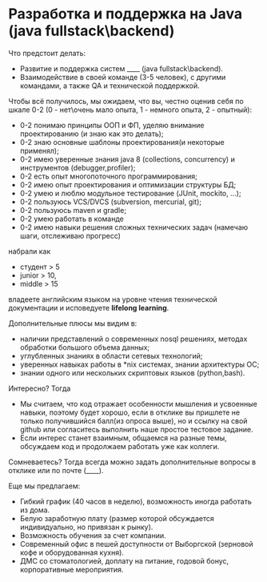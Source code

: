 Разработка и поддержка на Java (java fullstack\backend)
=======================================================

Что предстоит делать:
  * Развитие и поддержка систем ____ (java fullstack\backend).
  * Взаимодействие в своей команде (3-5 человек), с другими командами, а также QA и технической поддержкой.

Чтобы всё получилось, мы ожидаем, что вы, честно оценив себя по шкале 0-2 
(0 - нет\очень мало опыта, 1 - немного опыта, 2 - опытный):
  * 0-2 понимаю принципы ООП и ФП, уделяю внимание проектированию (и знаю как это делать);
  * 0-2 знаю основные шаблоны проектирования(и некоторые применял);
  * 0-2 имею уверенные знания java 8 (collections, concurrency) и инструментов (debugger,profiler);
  * 0-2 есть опыт многопоточного программирования;
  * 0-2 имею опыт проектирования и оптимизации структуры БД;
  * 0-2 умею и люблю модульное тестирование (JUnit, mockito, ...);
  * 0-2 пользуюсь VCS/DVCS (subversion, mercurial, git);
  * 0-2 пользуюсь maven и gradle;
  * 0-2 умею работать в команде
  * 0-2 имею навыки решения сложных технических задач (намечаю шаги, отслеживаю прогресс)

набрали как 
  * студент > 5
  * junior > 10, 
  * middle > 15 

владеете английским языком на уровне чтения технической документации и исповедуете **lifelong learning**.

Дополнительные плюсы мы видим в:
  * наличии представлений о современных nosql решениях, методах обработки большого объема данных;
  * углубленных знаниях в области сетевых технологий;
  * уверенных навыках работы в *nix системах, знании архитектуры ОС;
  * знании одного или нескольких скриптовых языков (python,bash). 

Интересно? Тогда 
  * Мы считаем, что код отражает особенности мышления и усвоенные навыки, поэтому будет хорошо, если в отклике 
    вы пришлете не только получившийся балл(из опроса выше), но и ссылку на свой github или согласитесь выполнить 
	наше простое тестовое задание.
  * Если интерес станет взаимным, общаемся на разные темы, обсуждаем код и продолжаем работать уже как коллеги. 

Сомневаетесь? Тогда всегда можно задать дополнительные вопросы в отклике или по почте (____). 

Еще мы предлагаем:
  * Гибкий график (40 часов в неделю), возможность иногда работать из дома.
  * Белую заработную плату (размер которой обсуждается индивидуально, но привязан к рынку).
  * Возможность обучения за счет компании.
  * Современный офис в пешей доступности от Выборгской (зерновой кофе и оборудованная кухня).
  * ДМС со стоматологией, доплату на питание, годовой бонус, корпоративные мероприятия.
